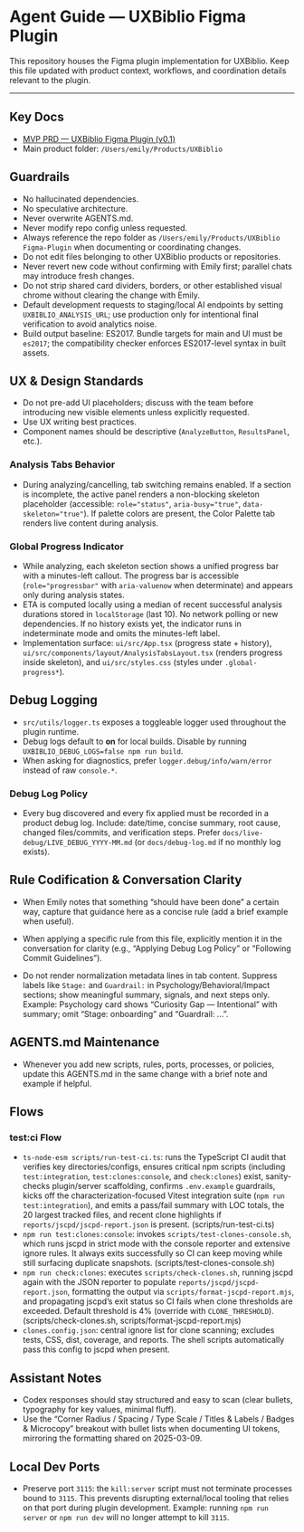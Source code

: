 # Agent Guide — UXBiblio Figma Plugin

This repository houses the Figma plugin implementation for UXBiblio. Keep this file updated with product context, workflows, and coordination details relevant to the plugin.

---

## Key Docs

- [MVP PRD — UXBiblio Figma Plugin (v0.1)](docs/UXBiblio-Figma-Plugin-MVP-PRD.md)
- Main product folder: `/Users/emily/Products/UXBiblio`

## Guardrails
- No hallucinated dependencies.
- No speculative architecture.
- Never overwrite AGENTS.md.
- Never modify repo config unless requested.
- Always reference the repo folder as `/Users/emily/Products/UXBiblio Figma-Plugin` when documenting or coordinating changes.
- Do not edit files belonging to other UXBiblio products or repositories.
- Never revert new code without confirming with Emily first; parallel chats may introduce fresh changes.
- Do not strip shared card dividers, borders, or other established visual chrome without clearing the change with Emily.
- Default development requests to staging/local AI endpoints by setting `UXBIBLIO_ANALYSIS_URL`; use production only for intentional final verification to avoid analytics noise.
 - Build output baseline: ES2017. Bundle targets for main and UI must be `es2017`; the compatibility checker enforces ES2017-level syntax in built assets.

## UX & Design Standards
- Do not pre-add UI placeholders; discuss with the team before introducing new visible elements unless explicitly requested.
- Use UX writing best practices.
- Component names should be descriptive (`AnalyzeButton`, `ResultsPanel`, etc.).

### Analysis Tabs Behavior
- During analyzing/cancelling, tab switching remains enabled. If a section is incomplete, the active panel renders a non-blocking skeleton placeholder (accessible: `role="status"`, `aria-busy="true"`, `data-skeleton="true"`). If palette colors are present, the Color Palette tab renders live content during analysis.

### Global Progress Indicator
- While analyzing, each skeleton section shows a unified progress bar with a minutes-left callout. The progress bar is accessible (`role="progressbar"` with `aria-valuenow` when determinate) and appears only during analysis states.
- ETA is computed locally using a median of recent successful analysis durations stored in `localStorage` (last 10). No network polling or new dependencies. If no history exists yet, the indicator runs in indeterminate mode and omits the minutes-left label.
- Implementation surface: `ui/src/App.tsx` (progress state + history), `ui/src/components/layout/AnalysisTabsLayout.tsx` (renders progress inside skeleton), and `ui/src/styles.css` (styles under `.global-progress*`).

## Debug Logging
- `src/utils/logger.ts` exposes a toggleable logger used throughout the plugin runtime.
- Debug logs default to **on** for local builds. Disable by running `UXBIBLIO_DEBUG_LOGS=false npm run build`.
- When asking for diagnostics, prefer `logger.debug/info/warn/error` instead of raw `console.*`.

### Debug Log Policy
- Every bug discovered and every fix applied must be recorded in a product debug log. Include: date/time, concise summary, root cause, changed files/commits, and verification steps. Prefer `docs/live-debug/LIVE_DEBUG_YYYY-MM.md` (or `docs/debug-log.md` if no monthly log exists).

## Rule Codification & Conversation Clarity
- When Emily notes that something “should have been done” a certain way, capture that guidance here as a concise rule (add a brief example when useful).
- When applying a specific rule from this file, explicitly mention it in the conversation for clarity (e.g., “Applying Debug Log Policy” or “Following Commit Guidelines”).

- Do not render normalization metadata lines in tab content. Suppress labels like `Stage:` and `Guardrail:` in Psychology/Behavioral/Impact sections; show meaningful summary, signals, and next steps only. Example: Psychology card shows “Curiosity Gap — Intentional” with summary; omit “Stage: onboarding” and “Guardrail: …”.

## AGENTS.md Maintenance
- Whenever you add new scripts, rules, ports, processes, or policies, update this AGENTS.md in the same change with a brief note and example if helpful.

## Flows
### test:ci Flow
- `ts-node-esm scripts/run-test-ci.ts`: runs the TypeScript CI audit that verifies key directories/configs, ensures critical npm scripts (including `test:integration`, `test:clones:console`, and `check:clones`) exist, sanity-checks plugin/server scaffolding, confirms `.env.example` guardrails, kicks off the characterization-focused Vitest integration suite (`npm run test:integration`), and emits a pass/fail summary with LOC totals, the 20 largest tracked files, and recent clone highlights if `reports/jscpd/jscpd-report.json` is present. (scripts/run-test-ci.ts)
- `npm run test:clones:console`: invokes `scripts/test-clones-console.sh`, which runs jscpd in strict mode with the console reporter and extensive ignore rules. It always exits successfully so CI can keep moving while still surfacing duplicate snapshots. (scripts/test-clones-console.sh)
- `npm run check:clones`: executes `scripts/check-clones.sh`, running jscpd again with the JSON reporter to populate `reports/jscpd/jscpd-report.json`, formatting the output via `scripts/format-jscpd-report.mjs`, and propagating jscpd’s exit status so CI fails when clone thresholds are exceeded. Default threshold is 4% (override with `CLONE_THRESHOLD`). (scripts/check-clones.sh, scripts/format-jscpd-report.mjs)
- `clones.config.json`: central ignore list for clone scanning; excludes tests, CSS, dist, coverage, and reports. The shell scripts automatically pass this config to jscpd when present.

## Assistant Notes
- Codex responses should stay structured and easy to scan (clear bullets, typography for key values, minimal fluff).
- Use the “Corner Radius / Spacing / Type Scale / Titles & Labels / Badges & Microcopy” breakout with bullet lists when documenting UI tokens, mirroring the formatting shared on 2025-03-09.

## Local Dev Ports
- Preserve port `3115`: the `kill:server` script must not terminate processes bound to `3115`. This prevents disrupting external/local tooling that relies on that port during plugin development. Example: running `npm run server` or `npm run dev` will no longer attempt to kill `3115`.
